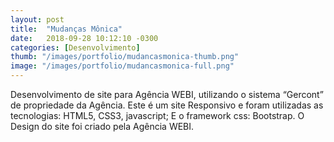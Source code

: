 ```yaml
---
layout: post
title:  "Mudanças Mônica"
date:   2018-09-28 10:12:10 -0300
categories: [Desenvolvimento]
thumb: "/images/portfolio/mudancasmonica-thumb.png"
image: "/images/portfolio/mudancasmonica-full.png"
---
```

Desenvolvimento de site para Agência WEBI, utilizando o sistema “Gercont” de propriedade da Agência.
Este é um site Responsivo e foram utilizadas as tecnologias: HTML5, CSS3, javascript; E o framework css: Bootstrap.
O Design do site foi criado pela Agência WEBI.
